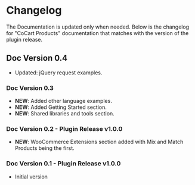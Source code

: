# Changelog #

The Documentation is updated only when needed. Below is the changelog for "CoCart Products" documentation that matches with the version of the plugin release.

## Doc Version 0.4

* Updated: jQuery request examples.

### Doc Version 0.3

* **NEW**: Added other language examples.
* **NEW**: Added Getting Started section.
* **NEW**: Shared libraries and tools section.

### Doc Version 0.2 - Plugin Release v1.0.0 ##

* **NEW**: WooCommerce Extensions section added with Mix and Match Products being the first.

### Doc Version 0.1 - Plugin Release v1.0.0 ###

* Initial version
